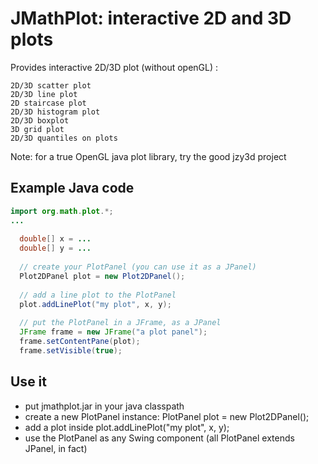 # JMathPlot: interactive 2D and 3D plots #

Provides interactive 2D/3D plot (without openGL) :

    2D/3D scatter plot
    2D/3D line plot
    2D staircase plot
    2D/3D histogram plot
    2D/3D boxplot
    3D grid plot
    2D/3D quantiles on plots 

Note: for a true OpenGL java plot library, try the good jzy3d project

## Example Java code ##

```java
import org.math.plot.*;
...
  
  double[] x = ...
  double[] y = ...
 
  // create your PlotPanel (you can use it as a JPanel)
  Plot2DPanel plot = new Plot2DPanel();
 
  // add a line plot to the PlotPanel
  plot.addLinePlot("my plot", x, y);
 
  // put the PlotPanel in a JFrame, as a JPanel
  JFrame frame = new JFrame("a plot panel");
  frame.setContentPane(plot);
  frame.setVisible(true);
  ```

## Use it ##

- put jmathplot.jar in your java classpath
- create a new PlotPanel instance: PlotPanel plot = new Plot2DPanel();
- add a plot inside plot.addLinePlot("my plot", x, y);
- use the PlotPanel as any Swing component (all PlotPanel extends JPanel, in fact) 

